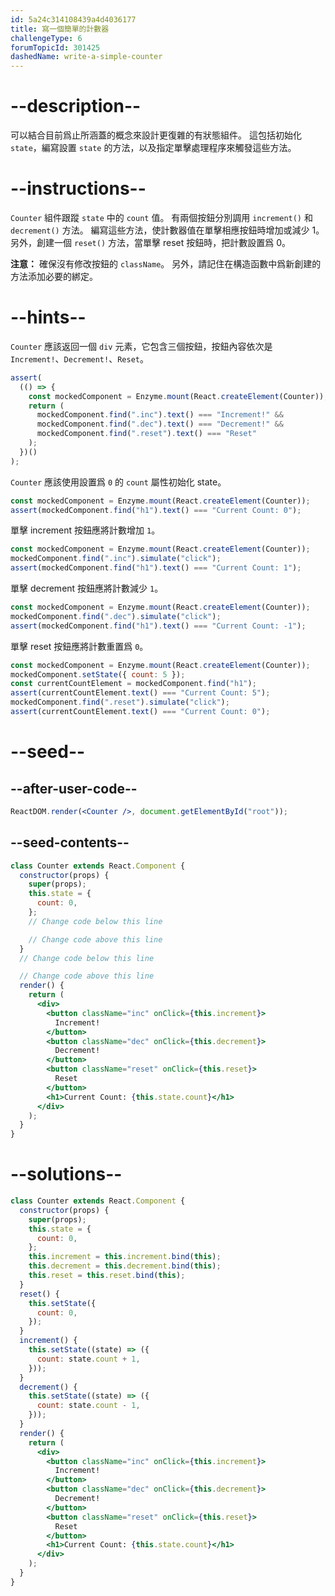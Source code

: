 ```yaml
---
id: 5a24c314108439a4d4036177
title: 寫一個簡單的計數器
challengeType: 6
forumTopicId: 301425
dashedName: write-a-simple-counter
---
```


# --description--

可以結合目前爲止所涵蓋的概念來設計更復雜的有狀態組件。 這包括初始化 `state`，編寫設置 `state` 的方法，以及指定單擊處理程序來觸發這些方法。

# --instructions--

`Counter` 組件跟蹤 `state` 中的 `count` 值。 有兩個按鈕分別調用 `increment()` 和 `decrement()` 方法。 編寫這些方法，使計數器值在單擊相應按鈕時增加或減少 1。 另外，創建一個 `reset()` 方法，當單擊 reset 按鈕時，把計數設置爲 0。

**注意：** 確保沒有修改按鈕的 `className`。 另外，請記住在構造函數中爲新創建的方法添加必要的綁定。

# --hints--

`Counter` 應該返回一個 `div` 元素，它包含三個按鈕，按鈕內容依次是 `Increment!`、`Decrement!`、`Reset`。

```js
assert(
  (() => {
    const mockedComponent = Enzyme.mount(React.createElement(Counter));
    return (
      mockedComponent.find(".inc").text() === "Increment!" &&
      mockedComponent.find(".dec").text() === "Decrement!" &&
      mockedComponent.find(".reset").text() === "Reset"
    );
  })()
);
```

`Counter` 應該使用設置爲 `0` 的 `count` 屬性初始化 state。

```js
const mockedComponent = Enzyme.mount(React.createElement(Counter));
assert(mockedComponent.find("h1").text() === "Current Count: 0");
```

單擊 increment 按鈕應將計數增加 `1`。

```js
const mockedComponent = Enzyme.mount(React.createElement(Counter));
mockedComponent.find(".inc").simulate("click");
assert(mockedComponent.find("h1").text() === "Current Count: 1");
```

單擊 decrement 按鈕應將計數減少 `1`。

```js
const mockedComponent = Enzyme.mount(React.createElement(Counter));
mockedComponent.find(".dec").simulate("click");
assert(mockedComponent.find("h1").text() === "Current Count: -1");
```

單擊 reset 按鈕應將計數重置爲 `0`。

```js
const mockedComponent = Enzyme.mount(React.createElement(Counter));
mockedComponent.setState({ count: 5 });
const currentCountElement = mockedComponent.find("h1");
assert(currentCountElement.text() === "Current Count: 5");
mockedComponent.find(".reset").simulate("click");
assert(currentCountElement.text() === "Current Count: 0");
```

# --seed--

## --after-user-code--

```jsx
ReactDOM.render(<Counter />, document.getElementById("root"));
```

## --seed-contents--

```jsx
class Counter extends React.Component {
  constructor(props) {
    super(props);
    this.state = {
      count: 0,
    };
    // Change code below this line

    // Change code above this line
  }
  // Change code below this line

  // Change code above this line
  render() {
    return (
      <div>
        <button className="inc" onClick={this.increment}>
          Increment!
        </button>
        <button className="dec" onClick={this.decrement}>
          Decrement!
        </button>
        <button className="reset" onClick={this.reset}>
          Reset
        </button>
        <h1>Current Count: {this.state.count}</h1>
      </div>
    );
  }
}
```

# --solutions--

```jsx
class Counter extends React.Component {
  constructor(props) {
    super(props);
    this.state = {
      count: 0,
    };
    this.increment = this.increment.bind(this);
    this.decrement = this.decrement.bind(this);
    this.reset = this.reset.bind(this);
  }
  reset() {
    this.setState({
      count: 0,
    });
  }
  increment() {
    this.setState((state) => ({
      count: state.count + 1,
    }));
  }
  decrement() {
    this.setState((state) => ({
      count: state.count - 1,
    }));
  }
  render() {
    return (
      <div>
        <button className="inc" onClick={this.increment}>
          Increment!
        </button>
        <button className="dec" onClick={this.decrement}>
          Decrement!
        </button>
        <button className="reset" onClick={this.reset}>
          Reset
        </button>
        <h1>Current Count: {this.state.count}</h1>
      </div>
    );
  }
}
```
